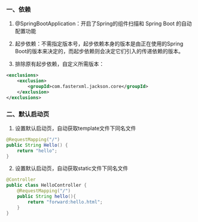 ### 一、依赖
1. @SpringBootApplication：开启了Spring的组件扫描和 Spring Boot 的自动配置功能

2. 起步依赖：不需指定版本号，起步依赖本身的版本是由正在使用的Spring Boot的版本来决定的，而起步依赖则会决定它们引入的传递依赖的版本。

3. 排除原有起步依赖，自定义所需版本：
```xml
<exclusions>
    <exclusion>
        <groupId>com.fasterxml.jackson.core</groupId>
    </exclusion>
</exclusions>
```

### 二、默认启动页
1. 设置默认启动页，自动获取template文件下同名文件
```java
@RequestMapping("/")
public String Hello() {
    return "hello";
}
```


2. 设置默认启动页，自动获取static文件下同名文件
```java
@Controller
public class HelloController {
    @RequestMapping("/")
    public String hello(){
        return "forward:hello.html";
    }
}
```